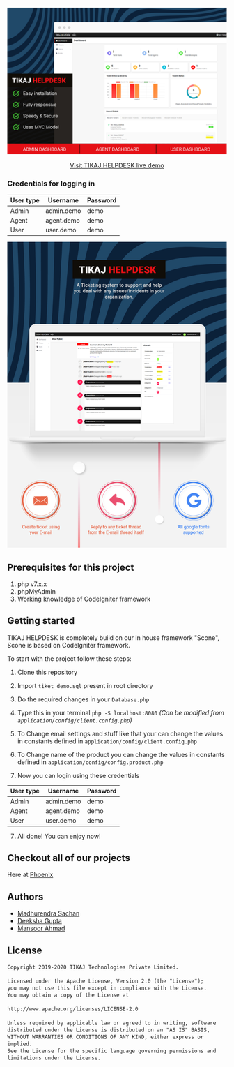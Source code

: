 ![Thumbnail-100](assets/readme/thumbnail.jpg)

<div align="center"><a href="https://demo.tiket.mg.tik.co/">Visit TIKAJ HELPDESK live demo</a></div>


### Credentials for logging in

|User type | Username | Password |
| ----------- | ----------- | ----------- |
| Admin | admin.demo | demo |
| Agent | agent.demo | demo |
| User | user.demo | demo |

![screen-2-100](assets/readme/screen.jpg)

## Prerequisites for this project
1. php v7.x.x
2. phpMyAdmin
3. Working knowledge of CodeIgniter framework

## Getting started
TIKAJ HELPDESK is completely build on our in house framework "Scone", Scone is based on CodeIgniter framework.

To start with the project follow these steps:
1. Clone this repository

2. Import `tiket_demo.sql` present in root directory

3. Do the required changes in your `Database.php`

4. Type this in your terminal `php -S localhost:8080` _(Can be modified from `application/config/client.config.php`)_

5. To Change email settings and stuff like that your can change the values in constants defined in `application/config/client.config.php`

6. To Change name of the product you can change the values in constants defined in `application/config/config.product.php`

7. Now you can login using these credentials

   
|User type | Username | Password |
| ----------- | ----------- | ----------- |
| Admin | admin.demo | demo |
| Agent | agent.demo | demo |
| User | user.demo | demo |
7. All done! You can enjoy now!

   

## Checkout all of our projects

Here at [Phoenix](https://lab.tik.co/explore/projects)



## Authors

- [Madhurendra Sachan](https://github.com/m301)
- [Deeksha Gupta](https://github.com/eksha)
- [Mansoor Ahmad](https://github.com/mansoorahmad69)



## License

```
Copyright 2019-2020 TIKAJ Technologies Private Limited.

Licensed under the Apache License, Version 2.0 (the "License");
you may not use this file except in compliance with the License.
You may obtain a copy of the License at

http://www.apache.org/licenses/LICENSE-2.0

Unless required by applicable law or agreed to in writing, software
distributed under the License is distributed on an "AS IS" BASIS,
WITHOUT WARRANTIES OR CONDITIONS OF ANY KIND, either express or implied.
See the License for the specific language governing permissions and
limitations under the License.
```
